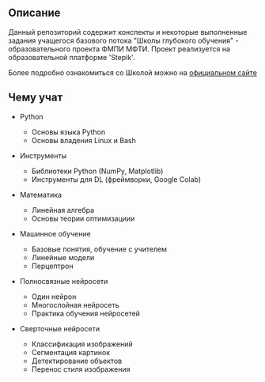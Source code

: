 ## Описание

Данный репозиторий содержит конспекты и некоторые выполненные задания учащегося базового потока "Школы глубокого обучения" - образовательного проекта ФМПИ МФТИ. Проект реализуется на образовательной платформе 'Stepik'.

Более подробно ознакомиться со Школой можно на [официальном сайте](https://dls.samcs.ru/dls)

## Чему учат

- Python

  * Основы языка Python
  * Основы владения Linux и Bash
- Инструменты

  * Библиотеки Python (NumPy, Matplotlib)
  * Инструменты для DL (фреймворки, Google Colab)
- Математика

  * Линейная алгебра
  * Основы теории оптимизациии
- Машинное обучение

  * Базовые понятия, обучение с учителем
  * Линейные модели
  * Перцептрон
- Полносвязные нейросети

  * Один нейрон
  * Многослойная нейросеть
  * Практика обучения нейросетей
- Сверточные нейросети

  * Классификация изображений
  * Сегментация картинок
  * Детектирование объектов
  * Перенос стиля изображения
